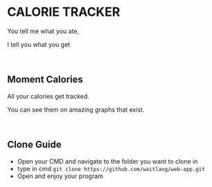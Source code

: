 <h1>CALORIE TRACKER</h1>
      <p>You tell me what you ate,</p>
      <p>I tell you what you get</p>
      <br>
      <h2>Moment Calories</h2>
      <p>All your calories get tracked.</p>
      <p>You can see them on amazing graphs that exist.</p>
      <br>
      <h2>Clone Guide</h2>
      <ul>
        <li>Open your CMD and navigate to the folder you want to clone in</li>
        <li>type in cmd <code>git clone https://github.com/waitlang/web-app.git</code></li>
        <li>Open and enjoy your program</li>
      </ul>